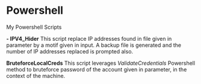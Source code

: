 # Powershell
My Powershell Scripts

**- IPV4_Hider**
This script replace IP addresses found in file given in parameter by a motif given in input. A backup file is generated and the number of IP addresses replaced is prompted also.

**BruteforceLocalCreds**
This script leverages _ValidateCredentials_ Powershell method to bruteforce password of the account given in parameter, in  the context of the machine.
